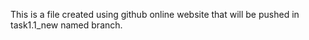 This is a file created using github online website that will be pushed in task1.1_new named branch.
